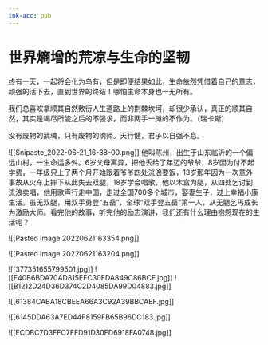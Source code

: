 ```yaml
---
ink-acc: pub
---
```


# 世界熵增的荒凉与生命的坚韧
终有一天，一起将会化为乌有，但是即便结果如此，生命依然凭借着自己的意志，顽强的活下去，直到世界的终结！哪怕生命本身也一无所有。


我们总喜欢拿顺其自然敷衍人生道路上的荆棘坎坷，却很少承认，真正的顺其自然，其实是竭尽所能之后的不强求，而非两手一摊的不作为。（瑞卡斯）

没有废物的武魂，只有废物的魂师。天行健，君子以自强不息。


![[Snipaste_2022-06-21_16-38-00.png]]
他叫陈州，出生于山东临沂的一个偏远山村，一生命运多舛。6岁父母离异，把他丢给了年迈的爷爷，8岁因为付不起学费，一年级只上了两个月开始跟着爷爷四处流浪要饭，13岁那年因为一次意外事故从火车上摔下从此失去双腿，18岁学会唱歌，他以木盒为腿，从四处乞讨到流浪卖唱，他用歌声行走中国，走过全国700多个城市，娶妻生子，过上幸福小康生活。虽无双腿，用双手勇登“五岳”，全球“双手登五岳”第一人，从无腿乞丐成长为激励大师。看完他的故事，听完他的励志演讲，我们还有什么理由抱怨现在的生活呢？


![[Pasted image 20220621163354.png]]

![[Pasted image 20220621163204.png]]


![[377351655799501.jpg]]
![[F40B6BDA70AD815EFC30FDA849C86BCF.jpg]]
![[B1212D24D36D374C2D4085DA99D04883.jpg]]

![[61384CABA18CBEEA66A3C92A39BBCAEF.jpg]]

![[6145DDA63A7ED44F8159FB65B96DC183.jpg]]

![[ECDBC7D3FFC7FFD91D30FD6918FA0748.jpg]]